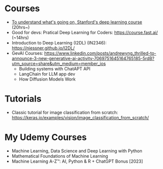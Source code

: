 # Courses
* [To understand what's going on, Stanford's deep learning course](https://www.youtube.com/watch?v=vT1JzLTH4G4&list=PLC1qU-LWwrF64f4QKQT-Vg5Wr4qEE1Zxk) (20hrs~)
* Good for devs: Pratical Deep Learning for Coders: https://course.fast.ai/ (~14hrs)
* Introduction to Deep Learning (I2DL) (IN2346): https://niessner.github.io/I2DL/
* GevAI Courses: https://www.linkedin.com/posts/andrewyng_thrilled-to-announce-3-new-generative-ai-activity-7069751645164765185-5rdB?utm_source=share&utm_medium=member_ios
  * Building systems with ChatAPT API
  * LangChain for LLM app dev
  * How Diffusion Models Work


# Tutorials
* Classic tutorial for image classification from scratch: https://keras.io/examples/vision/image_classification_from_scratch/


# My Udemy Courses
* Machine Learning, Data Science and Deep Learning with Python
* Mathematical Foundations of Machine Learning
* Machine Learning A-Z™: AI, Python & R + ChatGPT Bonus [2023]
